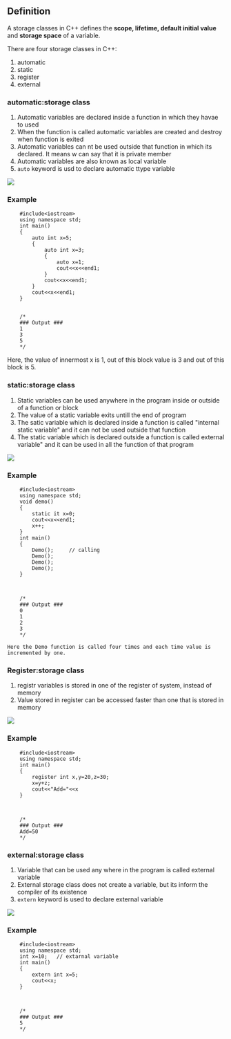 ## Definition
A storage classes in C++ defines the **scope, lifetime, default initial value** and **storage space** of a variable.

There are four storage classes in C++:
1. automatic
2. static
3. register
4. external

### automatic:storage class
1. Automatic variables are declared inside a function in which they havae to used
2. When the function is called automatic variables are created and destroy when function is exited
3. Automatic variables can nt be used outside that function in which its declared. It means w can say that it is private member
4. Automatic variables are also known as local variable
5. `auto` keyword is usd to declare automatic ttype variable

![](resource:assets/images/C++/img6.png)

### Example

```
    #include<iostream>
    using namespace std;
    int main()
    {
        auto int x=5;
        {
            auto int x=3;
            {
                auto x=1;
                cout<<x<<end1;
            }
            cout<<x<<end1;
        }
        cout<<x<<end1;
    }


    /*
    ### Output ###
    1
    3
    5
    */
```

Here, the value of innermost x is 1, out of this block value is 3 and out of this block is 5.


### static:storage class
1. Static variables can be used anywhere in the program inside or outside of a function or block
2. The value of a static variable exits untill the end of program
3. The satic variable which is declared inside a function is called "internal static variable" and it can not be used outside that function
4. The static variable which is declared outside a function is called external variable" and it can be used in all the function of that program

![](resource:assets/images/C++/img7.png)

### Example

```
    #include<iostream>
    using namespace std;
    void demo()
    {
        static it x=0;
        cout<<x<<end1;
        x++;
    }
    int main()
    {
        Demo(); 	// calling
        Demo();
        Demo();
        Demo();
    }
    


    /*
    ### Output ###
    0
    1
    2
    3
    */
```

    Here the Demo function is called four times and each time value is incremented by one.


### Register:storage class
1. registr variables is stored in one of the register of system, instead of memory
2. Value stored in register can be accessed faster than one that is stored in memory

![](resource:assets/images/C++/img8.png)

### Example

```
    #include<iostream>
    using namespace std;
    int main()
    {
        register int x,y=20,z=30;
        x=y+z;
        cout<<"Add="<<x
    }
    


    /*
    ### Output ###
    Add=50
    */
```

    

### external:storage class
1. Variable that can be used any where in the program is called external variable
2. External storage class does not create a variable, but its inform the compiler of its existence
3. `extern` keyword is used to declare external variable 

![](resource:assets/images/C++/img9.png)

### Example

```
    #include<iostream>
    using namespace std;
    int x=10; 	// extarnal variable
    int main()
    {
        extern int x=5;
        cout<<x;
    }
    


    /*
    ### Output ###
    5
    */
```
